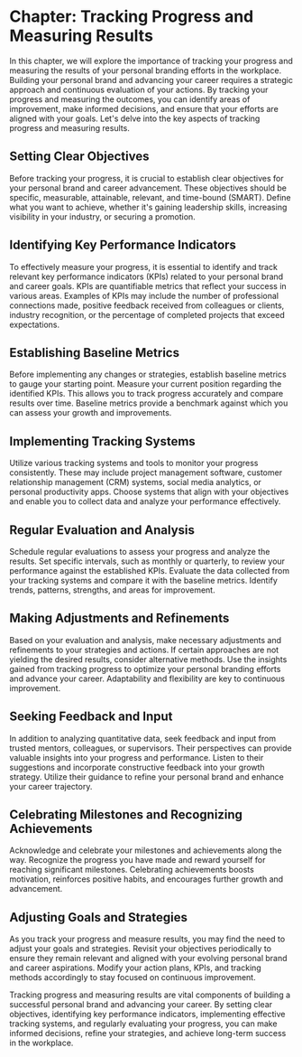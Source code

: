 Chapter: Tracking Progress and Measuring Results
================================================

In this chapter, we will explore the importance of tracking your progress and measuring the results of your personal branding efforts in the workplace. Building your personal brand and advancing your career requires a strategic approach and continuous evaluation of your actions. By tracking your progress and measuring the outcomes, you can identify areas of improvement, make informed decisions, and ensure that your efforts are aligned with your goals. Let's delve into the key aspects of tracking progress and measuring results.

Setting Clear Objectives
------------------------

Before tracking your progress, it is crucial to establish clear objectives for your personal brand and career advancement. These objectives should be specific, measurable, attainable, relevant, and time-bound (SMART). Define what you want to achieve, whether it's gaining leadership skills, increasing visibility in your industry, or securing a promotion.

Identifying Key Performance Indicators
--------------------------------------

To effectively measure your progress, it is essential to identify and track relevant key performance indicators (KPIs) related to your personal brand and career goals. KPIs are quantifiable metrics that reflect your success in various areas. Examples of KPIs may include the number of professional connections made, positive feedback received from colleagues or clients, industry recognition, or the percentage of completed projects that exceed expectations.

Establishing Baseline Metrics
-----------------------------

Before implementing any changes or strategies, establish baseline metrics to gauge your starting point. Measure your current position regarding the identified KPIs. This allows you to track progress accurately and compare results over time. Baseline metrics provide a benchmark against which you can assess your growth and improvements.

Implementing Tracking Systems
-----------------------------

Utilize various tracking systems and tools to monitor your progress consistently. These may include project management software, customer relationship management (CRM) systems, social media analytics, or personal productivity apps. Choose systems that align with your objectives and enable you to collect data and analyze your performance effectively.

Regular Evaluation and Analysis
-------------------------------

Schedule regular evaluations to assess your progress and analyze the results. Set specific intervals, such as monthly or quarterly, to review your performance against the established KPIs. Evaluate the data collected from your tracking systems and compare it with the baseline metrics. Identify trends, patterns, strengths, and areas for improvement.

Making Adjustments and Refinements
----------------------------------

Based on your evaluation and analysis, make necessary adjustments and refinements to your strategies and actions. If certain approaches are not yielding the desired results, consider alternative methods. Use the insights gained from tracking progress to optimize your personal branding efforts and advance your career. Adaptability and flexibility are key to continuous improvement.

Seeking Feedback and Input
--------------------------

In addition to analyzing quantitative data, seek feedback and input from trusted mentors, colleagues, or supervisors. Their perspectives can provide valuable insights into your progress and performance. Listen to their suggestions and incorporate constructive feedback into your growth strategy. Utilize their guidance to refine your personal brand and enhance your career trajectory.

Celebrating Milestones and Recognizing Achievements
---------------------------------------------------

Acknowledge and celebrate your milestones and achievements along the way. Recognize the progress you have made and reward yourself for reaching significant milestones. Celebrating achievements boosts motivation, reinforces positive habits, and encourages further growth and advancement.

Adjusting Goals and Strategies
------------------------------

As you track your progress and measure results, you may find the need to adjust your goals and strategies. Revisit your objectives periodically to ensure they remain relevant and aligned with your evolving personal brand and career aspirations. Modify your action plans, KPIs, and tracking methods accordingly to stay focused on continuous improvement.

Tracking progress and measuring results are vital components of building a successful personal brand and advancing your career. By setting clear objectives, identifying key performance indicators, implementing effective tracking systems, and regularly evaluating your progress, you can make informed decisions, refine your strategies, and achieve long-term success in the workplace.
